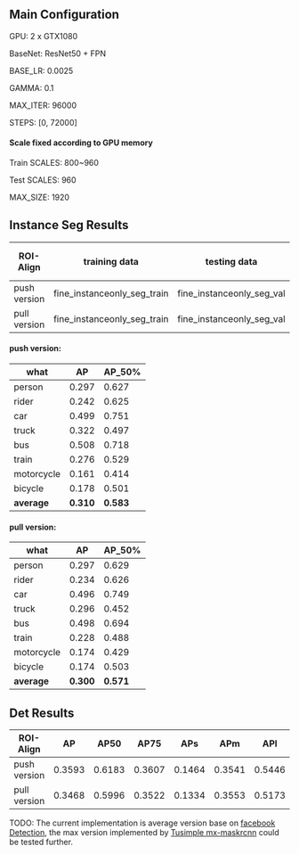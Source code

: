 ## Main Configuration

GPU: 2 x GTX1080

BaseNet: ResNet50 + FPN

BASE_LR: 0.0025

GAMMA: 0.1

MAX_ITER: 96000

STEPS: [0, 72000]

#### Scale fixed according to GPU memory

Train SCALES: 800~960

Test SCALES: 960

MAX_SIZE: 1920


## Instance Seg Results

| ROI-Align    | training data               | testing data              | AP      | AP@0.5  | training time (2 x GTX1080)  |
|--------------|-----------------------------|---------------------------|---------|---------|------------------------------|
| push version | fine_instanceonly_seg_train | fine_instanceonly_seg_val | 31.0    | 58.3    | 0.73s / iter                 |
| pull version | fine_instanceonly_seg_train | fine_instanceonly_seg_val | 30.0    | 57.1    | 2.19s / iter                 |

#### push version:

| what           |             AP     |   AP_50%      |
|----------------|--------------------|---------------|
| person         |          0.297     |    0.627      |
| rider          |          0.242     |    0.625      |
| car            |          0.499     |    0.751      |
| truck          |          0.322     |    0.497      |
| bus            |          0.508     |    0.718      |
| train          |          0.276     |    0.529      |
| motorcycle     |          0.161     |    0.414      |
| bicycle        |          0.178     |    0.501      |
| **average**    |          **0.310** |    **0.583**  |

#### pull version:

| what           |             AP     |   AP_50%      |
|----------------|--------------------|---------------|
| person         |          0.297     |    0.629      |
| rider          |          0.234     |    0.626      |
| car            |          0.496     |    0.749      |
| truck          |          0.296     |    0.452      |
| bus            |          0.498     |    0.694      |
| train          |          0.228     |    0.488      |
| motorcycle     |          0.174     |    0.429      |
| bicycle        |          0.174     |    0.503      |
| **average**    |          **0.300** |    **0.571**  |

## Det Results

| ROI-Align    | AP     | AP50   | AP75   | APs    | APm    | APl    |
|--------------|--------|--------|--------|--------|--------|--------|
| push version | 0.3593 | 0.6183 | 0.3607 | 0.1464 | 0.3541 | 0.5446 |
| pull version | 0.3468 | 0.5996 | 0.3522 | 0.1334 | 0.3553 | 0.5173 |


TODO:
The current implementation is average version base on [facebook Detection](https://github.com/facebookresearch/Detectron), the max version implemented by [Tusimple mx-maskrcnn](github.com/TuSimple/mx-maskrcnn) could be tested further.
